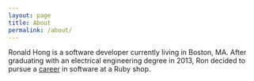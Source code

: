 ```yaml
---
layout: page
title: About
permalink: /about/
---
```


Ronald Hong is a software developer currently living in Boston, MA. After graduating with an electrical engineering degree in 2013, Ron decided to pursue a [career][resume] in software at a Ruby shop.

[resume]: http://ronaldhong.com/
